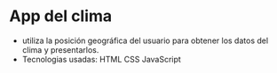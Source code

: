 ﻿# App del clima
 - utiliza la posición geográfica del usuario para obtener los datos del clima y presentarlos.
 - Tecnologias usadas: HTML CSS JavaScript